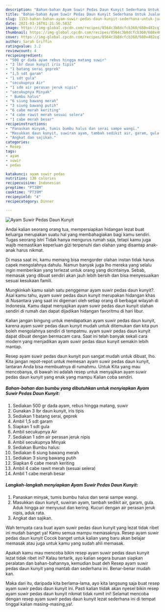 ```yaml
---
description: "Bahan-bahan Ayam Suwir Pedas Daun Kunyit Sederhana Untuk Jualan"
title: "Bahan-bahan Ayam Suwir Pedas Daun Kunyit Sederhana Untuk Jualan"
slug: 1153-bahan-bahan-ayam-suwir-pedas-daun-kunyit-sederhana-untuk-jualan
date: 2021-03-16T01:21:56.583Z
image: https://img-global.cpcdn.com/recipes/8564c3b8dcfcb360/680x482cq70/ayam-suwir-pedas-daun-kunyit-foto-resep-utama.jpg
thumbnail: https://img-global.cpcdn.com/recipes/8564c3b8dcfcb360/680x482cq70/ayam-suwir-pedas-daun-kunyit-foto-resep-utama.jpg
cover: https://img-global.cpcdn.com/recipes/8564c3b8dcfcb360/680x482cq70/ayam-suwir-pedas-daun-kunyit-foto-resep-utama.jpg
author: Sarah Griffin
ratingvalue: 3.2
reviewcount: 4
recipeingredient:
- "500 gr dada ayam rebus hingga matang suwir"
- "3 lbr daun kunyit iris tipis"
- "1 batang serai geprek"
- "1,5 sdt garam"
- "1 sdt gula"
- "secukupnya Air"
- "1 sdm air perasan jeruk nipis"
- "secukupnya Minyak"
- " Bumbu halus"
- "6 siung bawang merah"
- "3 siung bawang putih"
- "6 cabe merah keriting"
- "4 cabe rawit merah sesuai selera"
- "1 cabe merah besar"
recipeinstructions:
- "Panaskan minyak, tumis bumbu halus dan serai sampe wangi."
- "Masukkan daun kunyit, suwiran ayam, tambah sedikit air, garam, gula. Aduk hingga air menyusut dan kering. Kucuri dengan air perasan jeruk nipis, aduk rata."
- "Angkat dan sajikan."
categories:
- Resep
tags:
- ayam
- suwir
- pedas

katakunci: ayam suwir pedas 
nutrition: 138 calories
recipecuisine: Indonesian
preptime: "PT38M"
cooktime: "PT39M"
recipeyield: "4"
recipecategory: Dinner

---
```



![Ayam Suwir Pedas Daun Kunyit](https://img-global.cpcdn.com/recipes/8564c3b8dcfcb360/680x482cq70/ayam-suwir-pedas-daun-kunyit-foto-resep-utama.jpg)

Andai kalian seorang orang tua, mempersiapkan hidangan lezat buat keluarga merupakan suatu hal yang membahagiakan bagi kamu sendiri. Tugas seorang istri Tidak hanya mengurus rumah saja, tetapi kamu juga wajib memastikan keperluan gizi terpenuhi dan olahan yang disantap anak-anak harus nikmat.

Di masa  saat ini, kamu memang bisa mengorder olahan instan tidak harus capek mengolahnya dahulu. Namun banyak juga lho mereka yang selalu ingin memberikan yang terlezat untuk orang yang dicintainya. Sebab, memasak yang dibuat sendiri akan jauh lebih bersih dan bisa menyesuaikan sesuai kesukaan famili. 



Mungkinkah kamu salah satu penggemar ayam suwir pedas daun kunyit?. Asal kamu tahu, ayam suwir pedas daun kunyit merupakan hidangan khas di Nusantara yang saat ini digemari oleh setiap orang di berbagai wilayah di Indonesia. Kamu dapat menyajikan ayam suwir pedas daun kunyit olahan sendiri di rumah dan dapat dijadikan hidangan favoritmu di hari libur.

Kalian jangan bingung untuk mendapatkan ayam suwir pedas daun kunyit, karena ayam suwir pedas daun kunyit mudah untuk ditemukan dan kita pun boleh mengolahnya sendiri di tempatmu. ayam suwir pedas daun kunyit dapat dibuat dengan bermacam cara. Saat ini telah banyak sekali cara modern yang menjadikan ayam suwir pedas daun kunyit semakin lebih mantap.

Resep ayam suwir pedas daun kunyit pun sangat mudah untuk dibuat, lho. Kita jangan repot-repot untuk memesan ayam suwir pedas daun kunyit, lantaran Anda bisa membuatnya di rumahmu. Untuk Kita yang mau mencobanya, di bawah ini adalah resep untuk menyajikan ayam suwir pedas daun kunyit yang enak yang mampu Kalian coba sendiri.

<!--inarticleads1-->

##### Bahan-bahan dan bumbu yang dibutuhkan untuk menyiapkan Ayam Suwir Pedas Daun Kunyit:

1. Sediakan 500 gr dada ayam, rebus hingga matang, suwir
1. Gunakan 3 lbr daun kunyit, iris tipis
1. Sediakan 1 batang serai, geprek
1. Ambil 1,5 sdt garam
1. Siapkan 1 sdt gula
1. Ambil secukupnya Air
1. Sediakan 1 sdm air perasan jeruk nipis
1. Ambil secukupnya Minyak
1. Sediakan  Bumbu halus:
1. Sediakan 6 siung bawang merah
1. Sediakan 3 siung bawang putih
1. Siapkan 6 cabe merah keriting
1. Ambil 4 cabe rawit merah (sesuai selera)
1. Ambil 1 cabe merah besar




<!--inarticleads2-->

##### Langkah-langkah menyiapkan Ayam Suwir Pedas Daun Kunyit:

1. Panaskan minyak, tumis bumbu halus dan serai sampe wangi.
1. Masukkan daun kunyit, suwiran ayam, tambah sedikit air, garam, gula. Aduk hingga air menyusut dan kering. Kucuri dengan air perasan jeruk nipis, aduk rata.
1. Angkat dan sajikan.




Wah ternyata cara buat ayam suwir pedas daun kunyit yang lezat tidak ribet ini mudah banget ya! Kamu semua mampu memasaknya. Resep ayam suwir pedas daun kunyit Cocok banget untuk kalian yang baru akan belajar memasak atau juga untuk kamu yang sudah ahli memasak.

Apakah kamu mau mencoba bikin resep ayam suwir pedas daun kunyit lezat tidak ribet ini? Kalau tertarik, ayo kalian segera buruan siapkan peralatan dan bahan-bahannya, kemudian buat deh Resep ayam suwir pedas daun kunyit yang mantab dan sederhana ini. Benar-benar mudah kan. 

Maka dari itu, daripada kita berlama-lama, ayo kita langsung saja buat resep ayam suwir pedas daun kunyit ini. Pasti kalian tiidak akan nyesel bikin resep ayam suwir pedas daun kunyit nikmat tidak rumit ini! Selamat mencoba dengan resep ayam suwir pedas daun kunyit lezat sederhana ini di tempat tinggal kalian masing-masing,ya!.

